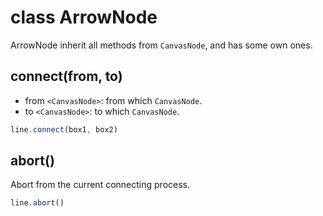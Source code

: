 # class ArrowNode

ArrowNode inherit all methods from `CanvasNode`, and has some own ones.

## connect(from, to)

- from `<CanvasNode>`: from which `CanvasNode`.
- to `<CanvasNode>`: to which `CanvasNode`.

```js
line.connect(box1, box2)
```

## abort()

Abort from the current connecting process.

```js
line.abort()
```